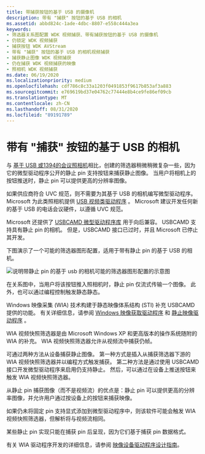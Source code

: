 ```yaml
---
title: 带捕获按钮的基于 USB 的摄像机
description: 带有 "捕获" 按钮的基于 USB 的相机
ms.assetid: abbd824c-1ade-4dbc-8807-e558c444a3ea
keywords:
- 筛选器关系图配置 WDK 视频捕获、带有捕获按钮的基于 USB 的摄像机
- 仍锁定 WDK 视频捕获
- 捕获按钮 WDK AVStream
- 带有 "捕获" 按钮的基于 USB 的相机视频捕获
- 捕获静止图像 WDK 视频捕获
- 仍在捕获 WDK 视频捕获的映像
- 照相机 WDK 视频捕获
ms.date: 06/19/2020
ms.localizationpriority: medium
ms.openlocfilehash: cdf786c8c33a1203f0491853f9617b853af3a883
ms.sourcegitcommit: e769619bd37e04762c77444e8b4ce9fe86ef09cb
ms.translationtype: MT
ms.contentlocale: zh-CN
ms.lasthandoff: 08/31/2020
ms.locfileid: "89191789"
---
```

# <a name="usb-based-camera-with-a-capture-button"></a>带有 "捕获" 按钮的基于 USB 的相机

与 [基于 USB 或1394的会议照相机](usb-or-1394-based-conferencing-camera.md)相比，创建的筛选器稍微稍微复杂一些，因为它的微型驱动程序公开的静止 pin 支持按钮来捕获静止图像。 当用户将相机上的按钮推送时，静止 pin 可以提供更高的分辨率图像。

如果供应商符合 UVC 规范，则不需要为其基于 USB 的相机编写微型驱动程序。 Microsoft 为此类照相机提供 [USB 视频类驱动程序](usb-video-class-driver.md) 。 Microsoft 建议开发任何新的基于 USB 的电话会议硬件，以遵循 UVC 规范。

Microsoft 还提供了 [USBCAMD 微型驱动程序库](usbcamd-minidriver-library.md) 用于向后兼容。 USBCAMD 支持具有静止 pin 的相机。 但是，USBCAMD 接口已过时，并且 Microsoft 已停止其开发。

下图演示了一个可能的筛选器图形配置，适用于带有静止 pin 的基于 USB 的相机。

![说明带静止 pin 的基于 usb 的相机可能的筛选器图形配置的示意图](images/usb-camera-still.gif)

在关系图中，当用户将该按钮推入照相机时，静止 pin 仅流式传输一个图像。 此外，也可以通过编程控制触发静态静态。

Windows 映像采集 (WIA) 技术构建于静态映像体系结构 (STI) 补充 USBCAMD 提供的功能。 有关详细信息，请参阅 [Windows 映像获取驱动程序](../image/windows-image-acquisition-drivers.md) 和 [静止映像驱动程序](../image/still-image-drivers.md) 。

WIA 视频快照筛选器是由 Microsoft Windows XP 和更高版本的操作系统随附的 WIA 的补充。 WIA 视频快照筛选器允许从视频流中捕获仍帧。

可通过两种方法从设备捕获静止图像。 第一种方式是插入从捕获筛选器下游的 WIA 视频快照筛选器并以编程方式触发捕获。 第二种方法是通过使用 USBCAMD 接口开发微型驱动程序来启用仍支持静止。 然后，可以通过在设备上推送按钮来触发 WIA 视频快照筛选器。

从静止 pin 捕获图像（而不是视频流）的优点是：静止 pin 可以提供更高的分辨率图像，并允许用户通过按设备上的按钮来捕获映像。

如果仍未将固定 pin 支持显式添加到微型驱动程序中，则该软件可能会触发 WIA 视频快照筛选器，但解析将与视频流相同。

某些静止 pin 实现只能在捕获 pin 后呈现，因为它们基于捕获 pin 数据格式。

有关 WIA 驱动程序开发的详细信息，请参阅 [映像设备驱动程序设计指南](../image/index.md)。